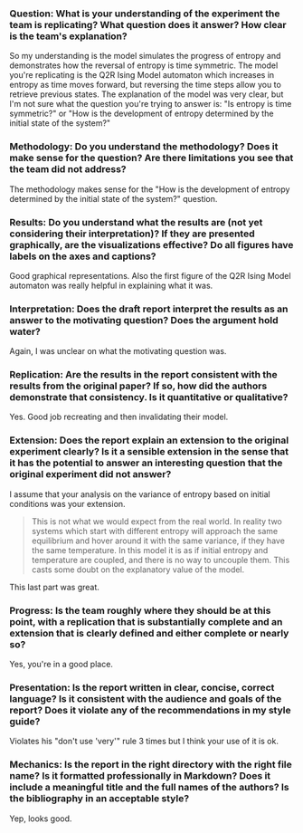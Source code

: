 ### Question:  What is your understanding of the experiment the team is replicating?  What question does it answer?  How clear is the team's explanation?

So my understanding is the model simulates the progress of entropy and demonstrates how the reversal of entropy is time symmetric. The model you're replicating is the Q2R Ising Model automaton which increases in entropy as time moves forward, but reversing the time steps allow you to retrieve previous states. The explanation of the model was very clear, but I'm not sure what the question you're trying to answer is: "Is entropy is time symmetric?" or "How is the development of entropy determined by the initial state of the system?"


### Methodology: Do you understand the methodology?  Does it make sense for the question?  Are there limitations you see that the team did not address?

The methodology makes sense for the "How is the development of entropy determined by the initial state of the system?" question.

### Results: Do you understand what the results are (not yet considering their interpretation)?  If they are presented graphically, are the visualizations effective?  Do all figures have labels on the axes and captions?

Good graphical representations. Also the first figure of the Q2R Ising Model automaton was really helpful in explaining what it was. 

### Interpretation: Does the draft report interpret the results as an answer to the motivating question?  Does the argument hold water?

Again, I was unclear on what the motivating question was. 

### Replication: Are the results in the report consistent with the results from the original paper?  If so, how did the authors demonstrate that consistency.  Is it quantitative or qualitative?

Yes. Good job recreating and then invalidating their model. 


### Extension: Does the report explain an extension to the original experiment clearly?  Is it a sensible extension in the sense that it has the potential to answer an interesting question that the original experiment did not answer?

I assume that your analysis on the variance of entropy based on initial conditions was your extension. 

> This is not what we would expect from the real world. In reality two systems which start with different entropy will approach the same equilibrium and hover around it with the same variance, if they have the same temperature. In this model it is as if initial entropy and temperature are coupled, and there is no way to uncouple them. This casts some doubt on the explanatory value of the model.

This last part was great. 

### Progress: Is the team roughly where they should be at this point, with a replication that is substantially complete and an extension that is clearly defined and either complete or nearly so?

Yes, you're in a good place.

### Presentation: Is the report written in clear, concise, correct language?  Is it consistent with the audience and goals of the report?  Does it violate any of the recommendations in my style guide?

Violates his "don't use 'very'" rule 3 times but I think your use of it is ok. 

### Mechanics: Is the report in the right directory with the right file name?  Is it formatted professionally in Markdown?  Does it include a meaningful title and the full names of the authors?  Is the bibliography in an acceptable style? 

Yep, looks good.
